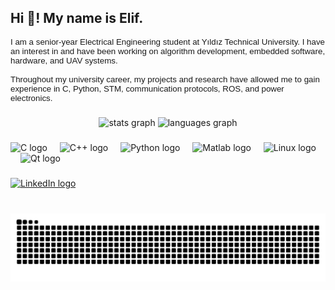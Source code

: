 <h2 align="left">Hi 👋! My name is Elif.</h2>

<p style="font-family: Helvetica, sans-serif; font-size: 10pt; text-align: left;">
I am a senior-year Electrical Engineering student at Yıldız Technical University. I have an interest in and have been working on algorithm development, embedded software, hardware, and UAV systems.
<br><br>
Throughout my university career, my projects and research have allowed me to gain experience in C, Python, STM, communication protocols, ROS, and power electronics.
</p>

###

<div align="center">
  <img src="https://github-readme-stats.vercel.app/api?username=Meczup07&hide_title=false&hide_rank=false&show_icons=true&include_all_commits=true&count_private=true&disable_animations=false&theme=chartreuse-dark&locale=en&hide_border=false" height="150" alt="stats graph"  />
  <img src="https://github-readme-stats.vercel.app/api/top-langs?username=Meczup07&locale=en&hide_title=false&layout=compact&card_width=320&langs_count=5&theme=chartreuse-dark&hide_border=false" height="150" alt="languages graph"  />
</div>

###

<div align="left">
  <img src="https://cdn.jsdelivr.net/gh/devicons/devicon/icons/c/c-original.svg" height="30" alt="C logo" />
  <img width="12" />
  <img src="https://cdn.jsdelivr.net/gh/devicons/devicon/icons/cplusplus/cplusplus-original.svg" height="30" alt="C++ logo" />
  <img width="12" />
  <img src="https://cdn.jsdelivr.net/gh/devicons/devicon/icons/python/python-original.svg" height="30" alt="Python logo" />
  <img width="12" />
  <img src="https://cdn.jsdelivr.net/gh/devicons/devicon/icons/matlab/matlab-original.svg" height="30" alt="Matlab logo" />
  <img width="12" />
  <img src="https://cdn.jsdelivr.net/gh/devicons/devicon/icons/linux/linux-original.svg" height="30" alt="Linux logo" />
  <img width="12" />
  <img src="https://cdn.jsdelivr.net/gh/devicons/devicon/icons/qt/qt-original.svg" height="30" alt="Qt logo" />
  <img width="12" />
</div>

###

<div align="left">
  <a href="https://www.linkedin.com/in/elifyücel" target="_blank">
    <img src="https://img.shields.io/static/v1?message=LinkedIn&logo=linkedin&label=&color=0077B5&logoColor=white&labelColor=&style=for-the-badge" height="35" alt="LinkedIn logo" />
  </a>
</div>

###

<br clear="both">

<img src="https://raw.githubusercontent.com/Meczup07/Meczup07/output/snake.svg" alt="Snake animation" />


###


###
